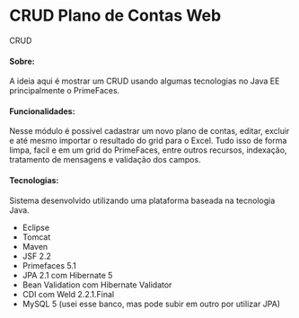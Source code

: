 # CRUD Plano de Contas Web

CRUD

#### Sobre: 

A ideia aqui é mostrar um CRUD usando algumas tecnologias no Java EE principalmente o PrimeFaces.

#### Funcionalidades:

Nesse módulo é possivel cadastrar um novo plano de contas, editar, excluir e até mesmo importar o resultado do grid para o Excel. Tudo isso de forma limpa, facil e em um grid do PrimeFaces, entre outros recursos, indexação, tratamento de mensagens e validação dos campos.

#### Tecnologias:
Sistema desenvolvido utilizando uma plataforma baseada na tecnologia Java.

- Eclipse
- Tomcat
- Maven
- JSF 2.2 
- Primefaces 5.1
- JPA 2.1 com Hibernate 5
- Bean Validation com Hibernate Validator
- CDI com Weld 2.2.1.Final
- MySQL 5 (usei esse banco, mas pode subir em outro por utilizar JPA)
